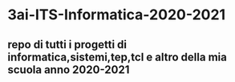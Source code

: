 # 3ai-ITS-Informatica-2020-2021
## repo di tutti i progetti di informatica,sistemi,tep,tcl e altro della mia scuola anno 2020-2021
